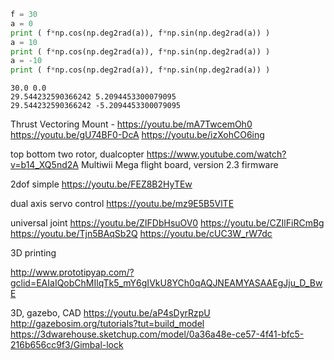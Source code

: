 
```python
f = 30
a = 0
print ( f*np.cos(np.deg2rad(a)), f*np.sin(np.deg2rad(a)) )
a = 10
print ( f*np.cos(np.deg2rad(a)), f*np.sin(np.deg2rad(a)) )
a = -10
print ( f*np.cos(np.deg2rad(a)), f*np.sin(np.deg2rad(a)) )
```

```text
30.0 0.0
29.544232590366242 5.2094453300079095
29.544232590366242 -5.2094453300079095
```









Thrust Vectoring Mount - 
https://youtu.be/mA7TwcemOh0
https://youtu.be/gU74BF0-DcA
https://youtu.be/izXohCO6ing

top bottom two rotor, dualcopter
https://www.youtube.com/watch?v=b14_XQ5nd2A
Multiwii Mega flight board, version 2.3 firmware

2dof simple
https://youtu.be/FEZ8B2HyTEw

dual axis servo control
https://youtu.be/mz9E5B5VlTE


universal joint
https://youtu.be/ZIFDbHsuOV0
https://youtu.be/CZIlFiRCmBg
https://youtu.be/Tjn5BAqSb2Q
https://youtu.be/cUC3W_rW7dc

3D printing

http://www.prototipyap.com/?gclid=EAIaIQobChMIlqTk5_mY6gIVkU8YCh0qAQJNEAMYASAAEgJju_D_BwE


3D, gazebo, CAD
https://youtu.be/aP4sDyrRzpU
http://gazebosim.org/tutorials?tut=build_model
https://3dwarehouse.sketchup.com/model/0a36a48e-ce57-4f41-bfc5-216b656cc9f3/Gimbal-lock















